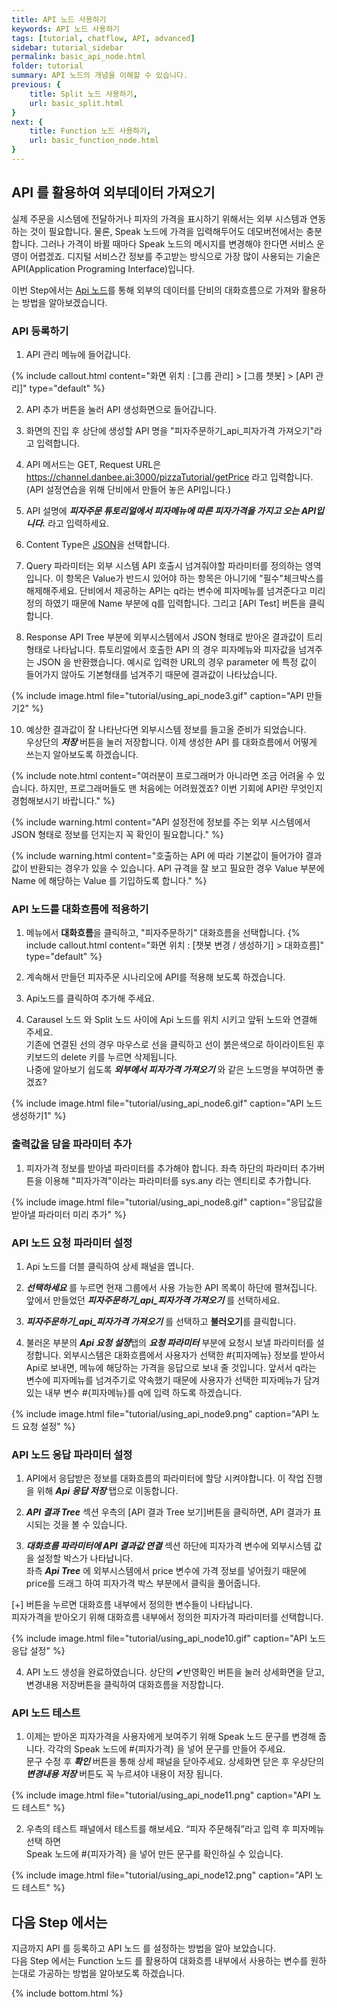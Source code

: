 ```yaml
---
title: API 노드 사용하기 
keywords: API 노드 사용하기
tags: [tutorial, chatflow, API, advanced]
sidebar: tutorial_sidebar
permalink: basic_api_node.html
folder: tutorial
summary: API 노드의 개념을 이해할 수 있습니다.
previous: {
    title: Split 노드 사용하기,
    url: basic_split.html
}
next: {
    title: Function 노드 사용하기,
    url: basic_function_node.html
}
---
```


## API 를 활용하여 외부데이터 가져오기
실제 주문을 시스템에 전달하거나 피자의 가격을 표시하기 위해서는 외부 시스템과 연동하는 것이 필요합니다. 
물론, Speak 노드에 가격을 입력해두어도 데모버전에서는 충분합니다. 그러나 가격이 바뀔 때마다 Speak 노드의 메시지를 변경해야 한다면 서비스 운영이 어렵겠죠. 디지털 서비스간 정보를 주고받는 방식으로 가장 많이 사용되는 기술은 API(Application Programing Interface)입니다.

이번 Step에서는 [Api 노드](/chatflow_api.html)를 통해 외부의 데이터를 단비의 대화흐름으로 가져와 활용하는 방법을 알아보겠습니다. <br/>

### API 등록하기

1) API 관리 메뉴에 들어갑니다.

{% include callout.html content="화면 위치 : [그룹 관리] > [그룹 챗봇] > [API 관리]" type="default" %}

2) API 추가 버튼을 눌러 API 생성화면으로 들어갑니다.

3) 화면의 진입 후 상단에 생성할 API 명을 "피자주문하기_api_피자가격 가져오기"라고 입력합니다.

4) API 메서드는 GET, Request URL은 https://channel.danbee.ai:3000/pizzaTutorial/getPrice 라고 입력합니다.
   (API 설정연습을 위해 단비에서 만들어 놓은 API입니다.)

6) API 설명에 ***피자주문 튜토리얼에서 피자메뉴에 따른 피자가격을 가지고 오는 API입니다.*** 라고 입력하세요.

7) Content Type은 [JSON](https://www.json.org/json-ko.html)을 선택합니다.

8) Query 파라미터는 외부 시스템 API 호출시 넘겨줘야할 파라미터를 정의하는 영역입니다. 이 항목은 Value가 반드시 있어야 하는 항목은 아니기에 "필수"체크박스를 해제해주세요. 단비에서 제공하는 API는 q라는 변수에 피자메뉴를 넘겨준다고 미리 정의 하였기 때문에 Name 부분에 q를 입력합니다. 그리고 [API Test] 버튼을 클릭합니다.

9) Response API Tree 부분에 외부시스템에서 JSON 형태로 받아온 결과값이 트리형태로 나타납니다. 튜토리얼에서 호출한 API 의 경우 피자메뉴와 피자값을 넘겨주는 JSON 을 반환했습니다. 예시로 입력한 URL의 경우 parameter 에 특정 값이 들어가지 않아도 기본형태를 넘겨주기 때문에 결과값이 나타났습니다. 

{% include image.html file="tutorial/using_api_node3.gif"  caption="API 만들기2" %}

10) 예상한 결과값이 잘 나타난다면 외부시스템 정보를 들고올 준비가 되었습니다. <br/>
우상단의 ***저장*** 버튼을 눌러 저장합니다. 이제 생성한 API 를 대화흐름에서 어떻게 쓰는지 알아보도록 하겠습니다.

{% include note.html content="여러분이 프로그래머가 아니라면 조금 어려울 수 있습니다. 하지만, 프로그래머들도 맨 처음에는 어려웠겠죠? 이번 기회에 API란 무엇인지 경험해보시기 바랍니다." %}

{% include warning.html content="API 설정전에 정보를 주는 외부 시스템에서 JSON 형태로 정보를 던지는지 꼭 확인이 필요합니다." %}

{% include warning.html content="호출하는 API 에 따라 기본값이 들어가야 결과값이 반환되는 경우가 있을 수 있습니다.
API 규격을 잘 보고 필요한 경우 Value 부분에 Name 에 해당하는 Value 를 기입하도록 합니다." %}


### API 노드를 대화흐름에 적용하기

1) 메뉴에서 **대화흐름**을 클릭하고, "피자주문하기" 대화흐름을 선택합니다.
{% include callout.html content="화면 위치 : [챗봇 변경 / 생성하기] > 대화흐름]" type="default" %}

2) 계속해서 만들던 피자주문 시나리오에 API를 적용해 보도록 하겠습니다.

3) Api노드를 클릭하여 추가해 주세요.

4) Carausel 노드 와 Split 노드 사이에 Api 노드를 위치 시키고 앞뒤 노드와 연결해 주세요. <br/>
기존에 연결된 선의 경우 마우스로 선을 클릭하고 선이 붉은색으로 하이라이트된 후 키보드의 delete 키를 누르면 삭제됩니다. <br/>
나중에 알아보기 쉽도록 ***외부에서 피자가격 가져오기*** 와 같은 노드명을 부여하면 좋겠죠? 

{% include image.html file="tutorial/using_api_node6.gif"  caption="API 노드 생성하기1" %}

### 출력값을 담을 파라미터 추가

1) 피자가격 정보를 받아낼 파라미터를 추가해야 합니다. 좌측 하단의 파라미터 추가버튼을 이용해 "피자가격"이라는 파라미터를 sys.any 라는 엔티티로 추가합니다. 

{% include image.html file="tutorial/using_api_node8.gif"  caption="응답값을 받아낼 파라미터 미리 추가" %}

### API 노드 요청 파라미터 설정

1) Api 노드를 더블 클릭하여 상세 패널을 엽니다.

2) ***선택하세요*** 를 누르면 현재 그룹에서 사용 가능한 API 목록이 하단에 펼쳐집니다. <br/>
앞에서 만들었던 ***피자주문하기_api_피자가격 가져오기*** 를 선택하세요. 

3) ***피자주문하기_api_피자가격 가져오기*** 를 선택하고 **불러오기**를 클릭합니다. 

4) 불러온 부분의 ***Api 요청 설정***탭의 ***요청 파라미터*** 부분에 요청시 보낼 파라미터를 설정합니다. 외부시스템은 대화흐름에서 사용자가 선택한 #{피자메뉴} 정보를 받아서 Api로 보내면, 메뉴에 해당하는 가격을 응답으로 보내 줄 것입니다. 앞서서 q라는 변수에 피자메뉴를 넘겨주기로 약속했기 때문에 사용자가 선택한 피자메뉴가 담겨있는 내부 변수 #{피자메뉴}를 q에 입력 하도록 하겠습니다.

{% include image.html file="tutorial/using_api_node9.png"  caption="API 노드 요청 설정" %}

### API 노드 응답 파라미터 설정
1) API에서 응답받은 정보를 대화흐름의 파라미터에 할당 시켜야합니다. 이 작업 진행을 위해  ***Api 응답 저장*** 탭으로 이동합니다. <br/>

2) ***API 결과 Tree*** 섹션 우측의 [API 결과 Tree 보기]버튼을 클릭하면, API 결과가 표시되는 것을 볼 수 있습니다.

3) ***대화흐름 파라미터에 API 결과값 연결*** 섹션 하단에 피자가격 변수에 외부시스템 값을 설정할 박스가 나타납니다. <br/>
좌측 ***Api Tree*** 에 외부시스템에서 price 변수에 가격 정보를 넣어줬기 때문에 price를 드래그 하여 피자가격 박스 부분에서 클릭을 풀어줍니다. <br/>

[+] 버튼을 누르면 대화흐름 내부에서 정의한 변수들이 나타납니다. <br/>
피자가격을 받아오기 위해 대화흐름 내부에서 정의한 피자가격 파라미터를 선택합니다. 

{% include image.html file="tutorial/using_api_node10.gif"  caption="API 노드 응답 설정" %}

4) API 노드 생성을 완료하였습니다. 상단의 ✔반영확인 버튼을 눌러 상세화면을 닫고, 변경내용 저장버튼을 클릭하여 대화흐름을 저장합니다. <br/>


### API 노드 테스트
1) 이제는 받아온 피자가격을 사용자에게 보여주기 위해 Speak 노드 문구를 변경해 줍니다. 각각의 Speak 노드에 #{피자가격} 을 넣어 문구를 만들어 주세요. <br/>
문구 수정 후 ***확인*** 버튼을 통해 상세 패널을 닫아주세요. 상세화면 닫은 후 우상단의 ***변경내용 저장*** 버튼도 꼭 누르셔야 내용이 저장 됩니다. 

{% include image.html file="tutorial/using_api_node11.png"  caption="API 노드 테스트" %}

2) 우측의 테스트 패널에서 테스트를 해보세요. “피자 주문해줘”라고 입력 후 피자메뉴 선택 하면 <br/>
Speak 노드에 #{피자가격} 을 넣어 만든 문구를 확인하실 수 있습니다.

{% include image.html file="tutorial/using_api_node12.png"  caption="API 노드 테스트" %}

## 다음 Step 에서는 
지금까지 API 를 등록하고 API 노드 를 설정하는 방법을 알아 보았습니다.<br/>
다음 Step 에서는 Function 노드 를 활용하여 대화흐름 내부에서 사용하는 변수를 원하는대로 가공하는 방법을 알아보도록 하겠습니다.




{% include bottom.html %}